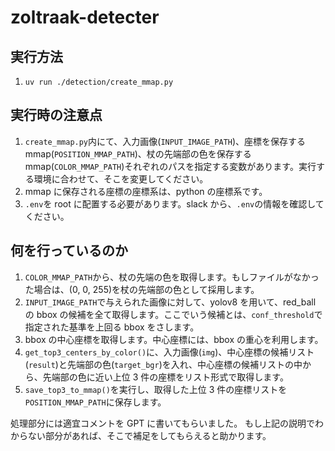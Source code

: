 # zoltraak-detecter

## 実行方法

1. `uv run ./detection/create_mmap.py`

## 実行時の注意点

1. `create_mmap.py`内にて、入力画像(`INPUT_IMAGE_PATH`)、座標を保存する mmap(`POSITION_MMAP_PATH`)、杖の先端部の色を保存する mmap(`COLOR_MMAP_PATH`)それぞれのパスを指定する変数があります。実行する環境に合わせて、そこを変更してください。
2. mmap に保存される座標の座標系は、python の座標系です。
3. `.env`を root に配置する必要があります。slack から、`.env`の情報を確認してください。

## 何を行っているのか

1. `COLOR_MMAP_PATH`から、杖の先端の色を取得します。もしファイルがなかった場合は、(0, 0, 255)を杖の先端部の色として採用します。
2. `INPUT_IMAGE_PATH`で与えられた画像に対して、yolov8 を用いて、red_ball の bbox の候補を全て取得します。ここでいう候補とは、`conf_threshold`で指定された基準を上回る bbox をさします。
3. bbox の中心座標を取得します。中心座標には、bbox の重心を利用します。
4. `get_top3_centers_by_color()`に、入力画像(`img`)、中心座標の候補リスト(`result`)と先端部の色(`target_bgr`)を入れ、中心座標の候補リストの中から、先端部の色に近い上位 3 件の座標をリスト形式で取得します。
5. `save_top3_to_mmap()`を実行し、取得した上位 3 件の座標リストを`POSITION_MMAP_PATH`に保存します。

処理部分には適宜コメントを GPT に書いてもらいました。
もし上記の説明でわからない部分があれば、そこで補足をしてもらえると助かります。
